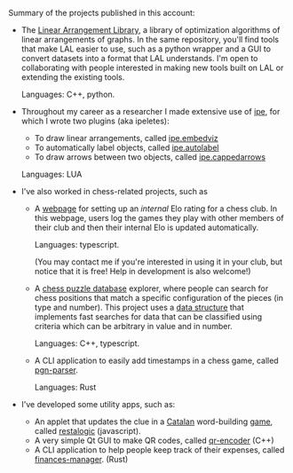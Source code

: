 Summary of the projects published in this account:

- The [Linear Arrangement Library](https://github.com/LAL-project/), a library of optimization algorithms of linear arrangements of graphs. In the same repository, you'll find tools that make LAL easier to use, such as a python wrapper and a GUI to convert datasets into a format that LAL understands. I'm open to collaborating with people interested in making new tools built on LAL or extending the existing tools.

  Languages: C++, python.

- Throughout my career as a researcher I made extensive use of [ipe](https://ipe.otfried.org), for which I wrote two plugins (aka ipeletes):
  - To draw linear arrangements, called [ipe.embedviz](https://github.com/lluisalemanypuig/ipe.embedviz)
  - To automatically label objects, called [ipe.autolabel](https://github.com/lluisalemanypuig/ipe.autolabel)
  - To draw arrows between two objects, called [ipe.cappedarrows](https://github.com/lluisalemanypuig/ipe.cappedarrows)

  Languages: LUA

- I've also worked in chess-related projects, such as
  - A [webpage](https://github.com/lluisalemanypuig/elo-chess-tracker) for setting up an _internal_ Elo rating for a chess club. In this webpage, users log the games they play with other members of their club and then their internal Elo is updated automatically.
 
    Languages: typescript.

    (You may contact me if you're interested in using it in your club, but notice that it is free! Help in development is also welcome!)
  - A [chess puzzle database](https://github.com/lluisalemanypuig/chesspebase) explorer, where people can search for chess positions that match a specific configuration of the pieces (in type and number). This project uses a [data structure](https://github.com/lluisalemanypuig/classification-tree) that implements fast searches for data that can be classified using criteria which can be arbitrary in value and in number.
 
    Languages: C++, typescript.

  - A CLI application to easily add timestamps in a chess game, called [pgn-parser](https://github.com/lluisalemanypuig/pgn_parser).
 
    Languages: Rust

- I've developed some utility apps, such as:
  - An applet that updates the clue in a [Catalan](https://en.wikipedia.org/wiki/Catalan_language) word-building [game](https://www.vilaweb.cat/paraulogic/), called [restalogic]([https://www.vilaweb.cat/paraulogic/](https://github.com/lluisalemanypuig/restalogic)) (javascript).
  - A very simple Qt GUI to make QR codes, called [qr-encoder](https://github.com/lluisalemanypuig/qr-encoder) (C++)
  - A CLI application to help people keep track of their expenses, called [finances-manager](https://github.com/lluisalemanypuig/finances-manager). (Rust)
    
<!---
lluisalemanypuig/lluisalemanypuig is a ✨ special ✨ repository because its `README.md` (this file) appears on your GitHub profile.
You can click the Preview link to take a look at your changes.
--->
